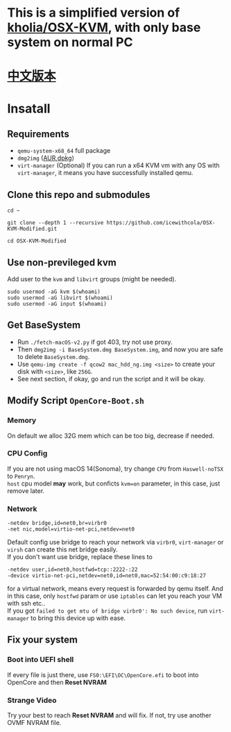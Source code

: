 # This is a simplified version of [kholia/OSX-KVM](https://github.com/kholia/OSX-KVM), with only base system on normal PC

# [中文版本](https://github.com/icewithcola/OSX-KVM-Modified/blob/master/README_CN.md)
# Insatall
## Requirements
+ `qemu-system-x68_64` full package
+ `dmg2img` ([AUR](https://aur.archlinux.org/packages/dmg2img),[dpkg](https://packages.debian.org/sid/dmg2img))
+ `virt-manager` (Optional)
If you can run a x64 KVM vm with any OS with `virt-manager`, it means you have successfully installed qemu.

## Clone this repo and submodules
```
cd ~

git clone --depth 1 --recursive https://github.com/icewithcola/OSX-KVM-Modified.git

cd OSX-KVM-Modified
```

## Use non-previleged kvm
Add user to the `kvm` and `libvirt` groups (might be needed).
```
sudo usermod -aG kvm $(whoami)
sudo usermod -aG libvirt $(whoami)
sudo usermod -aG input $(whoami)
```

## Get BaseSystem
+ Run `./fetch-macOS-v2.py` if got 403, try not use proxy.
+ Then `dmg2img -i BaseSystem.dmg BaseSystem.img`, and now you are safe to delete `BaseSystem.dmg`.
+ Use `qemu-img create -f qcow2 mac_hdd_ng.img <size>` to create your disk with `<size>`, like `256G`.
+ See next section, if okay, go and run the script and it will be okay.

## Modify Script `OpenCore-Boot.sh`
### Memory
On default we alloc 32G mem which can be too big, decrease if needed.
### CPU Config
If you are not using macOS 14(Sonoma), try change `CPU` from `Haswell-noTSX` to `Penryn`.\
`host` cpu model **may** work, but conficts `kvm=on` parameter, in this case, just remove later. 
### Network
```
-netdev bridge,id=net0,br=virbr0
-net nic,model=virtio-net-pci,netdev=net0
```
Default config use bridge to reach your network via `virbr0`, `virt-manager` or `virsh` can create this net bridge easily. \
If you don't want use bridge, replace these lines to 
```
-netdev user,id=net0,hostfwd=tcp::2222-:22
-device virtio-net-pci,netdev=net0,id=net0,mac=52:54:00:c9:18:27
```
for a virtual network, means every request is forwarded by qemu itself. And in this case, only `hostfwd` param or use `iptables` can let you reach your VM with ssh etc..\
If you got `failed to get mtu of bridge virbr0': No such device`, run `virt-manager` to bring this device up with ease.

## Fix your system
### Boot into UEFI shell
If every file is just there, use `FS0:\EFI\OC\OpenCore.efi` to boot into OpenCore and then **Reset NVRAM**
### Strange Video
Try your best to reach **Reset NVRAM** and will fix. If not, try use another OVMF NVRAM file.